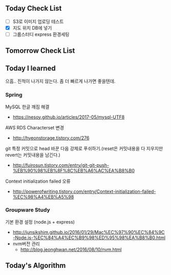 ## Today Check List

- [ ] S3로 이미지 업로딩 테스트
- [x] 지도 위치 DB에 넣기
- [ ] 그룹스터디 express 환경세팅

## Tomorrow Check List



## Today I learned

으흠.. 진척이 나가지 않는다. 좀 더 빠르게 나가면 좋을텐데.

### Spring

MySQL 한글 깨짐 해결

* https://nesoy.github.io/articles/2017-05/mysql-UTF8

AWS RDS Characterset 변경

* http://hyeonstorage.tistory.com/276



git 특정 커밋으로 head 바꾼 다음 강제로 푸쉬하기.(reset은 커밋내용을 다 지우지만 revert는 커밋내용을 남긴다.)

* http://fuirosun.tistory.com/entry/git-git-push-%EB%90%98%EB%8F%8C%EB%A6%AC%EA%B8%B0



Context initialization failed 오류

* http://powerofwriting.tistory.com/entry/Context-initialization-failed-%EC%98%A4%EB%A5%98

### Groupware Study

기본 환경 설정 (node.js + express)

* http://junsikshim.github.io/2016/01/29/Mac%EC%97%90%EC%84%9C-Node.js-%EC%84%A4%EC%B9%98%ED%95%98%EA%B8%B0.html
* nvm버전 관리
  * http://blog.jeonghwan.net/2016/08/10/nvm.html

## Today's Algorithm


